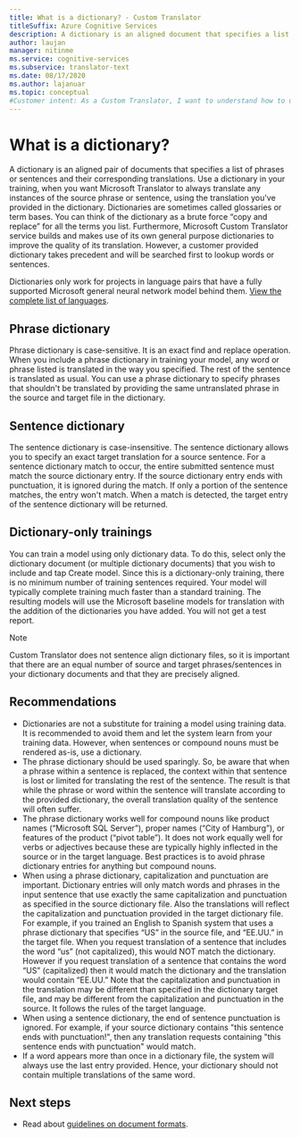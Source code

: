```yaml
---
title: What is a dictionary? - Custom Translator
titleSuffix: Azure Cognitive Services
description: A dictionary is an aligned document that specifies a list of phrases or sentences (and their translations) that you always want Microsoft Translator to translate the same way. Dictionaries are sometimes also called glossaries or term bases.
author: laujan
manager: nitinme
ms.service: cognitive-services
ms.subservice: translator-text
ms.date: 08/17/2020
ms.author: lajanuar
ms.topic: conceptual
#Customer intent: As a Custom Translator, I want to understand how to use a dictionary to build a custom translation model.
---
```


# What is a dictionary?

A dictionary is an aligned pair of documents that specifies a list of phrases or sentences and their corresponding translations. Use a dictionary in your training, when you want Microsoft Translator to always translate any instances of the source phrase or sentence, using the translation you've provided in the dictionary. Dictionaries are sometimes called glossaries or term bases. You can think of the dictionary as a brute force “copy and replace” for all the terms you list. Furthermore, Microsoft Custom Translator service builds and makes use of its own general purpose dictionaries to improve the quality of its translation. However, a customer provided dictionary takes precedent and will be searched first to lookup words or sentences.

Dictionaries only work for projects in language pairs that have a fully supported Microsoft general neural network model behind them. [View the complete list of languages](../language-support.md).

## Phrase dictionary
Phrase dictionary is case-sensitive. It is an exact find and replace operation. When you include a phrase dictionary in training your model, any word or phrase listed is translated in the way you specified. The rest of the sentence is translated as usual. You can use a phrase dictionary to specify phrases that shouldn't be translated by providing the same untranslated phrase in the source and target file in the dictionary.

## Sentence dictionary
The sentence dictionary is case-insensitive. The sentence dictionary allows you to specify an exact target translation for a source sentence. For a sentence dictionary match to occur, the entire submitted sentence must match the source dictionary entry. If the source dictionary entry ends with punctuation, it is ignored during the match. If only a portion of the sentence matches, the entry won't match.  When a match is detected, the target entry of the sentence dictionary will be returned.

## Dictionary-only trainings
You can train a model using only dictionary data. To do this, select only the dictionary document (or multiple dictionary documents) that you wish to include and tap Create model. Since this is a dictionary-only training, there is no minimum number of training sentences required. Your model will typically complete training much faster than a standard training.  The resulting models will use the Microsoft baseline models for translation with the addition of the dictionaries you have added.  You will not get a test report.

>[!Note]
>Custom Translator does not sentence align dictionary files, so it is important that there are an equal number of source and target phrases/sentences in your dictionary documents and that they are precisely aligned.

## Recommendations

- Dictionaries are not a substitute for training a model using training data. It is recommended to avoid them and let the system learn from your training data. However, when sentences or compound nouns must be rendered as-is, use a dictionary.
- The phrase dictionary should be used sparingly. So, be aware that when a phrase within a sentence is replaced, the context within that sentence is lost or limited for translating the rest of the sentence. The result is that while the phrase or word within the sentence will translate according to the provided dictionary, the overall translation quality of the sentence will often suffer.
- The phrase dictionary works well for compound nouns like product names (“Microsoft SQL Server”), proper names (“City of Hamburg”), or features of the product (“pivot table”). It does not work equally well for verbs or adjectives because these are typically highly inflected in the source or in the target language. Best practices is to avoid phrase dictionary entries for anything but compound nouns.
- When using a phrase dictionary, capitalization and punctuation are important. Dictionary entries will only match words and phrases in the input sentence that use exactly the same capitalization and punctuation as specified in the source dictionary file. Also the translations will reflect the capitalization and punctuation provided in the target dictionary file. For example, if you trained an English to Spanish system that uses a phrase dictionary that specifies “US” in the source file, and “EE.UU.” in the target file. When you request translation of a sentence that includes the word “us” (not capitalized), this would NOT match the dictionary. However if you request translation of a sentence that contains the word “US” (capitalized) then it would match the dictionary and the translation would contain “EE.UU.” Note that the capitalization and punctuation in the translation may be different than specified in the dictionary target file, and may be different from the capitalization and punctuation in the source. It follows the rules of the target language.
- When using a sentence dictionary, the end of sentence punctuation is ignored. For example, if your source dictionary contains "this sentence ends with punctuation!", then any translation requests containing "this sentence ends with punctuation" would match.
- If a word appears more than once in a dictionary file, the system will always use the last entry provided. Hence, your dictionary should not contain multiple translations of the same word.

## Next steps

- Read about [guidelines on document formats](document-formats-naming-convention.md).
